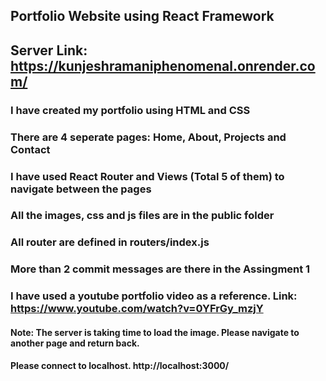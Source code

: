 ## Portfolio Website using React Framework

## Server Link: https://kunjeshramaniphenomenal.onrender.com/

### I have created my portfolio using HTML and CSS
### There are 4 seperate pages: Home, About, Projects and Contact
### I have used React Router and Views (Total 5 of them)  to navigate between the pages
### All the images, css and js files are in the public folder
### All router are defined in routers/index.js
### More than 2 commit messages are there in the Assingment 1
### I have used a youtube portfolio video as a reference. Link: https://www.youtube.com/watch?v=0YFrGy_mzjY


#### Note: The server is taking time to load the image. Please navigate to another page and return back.
#### Please connect to localhost. http://localhost:3000/


